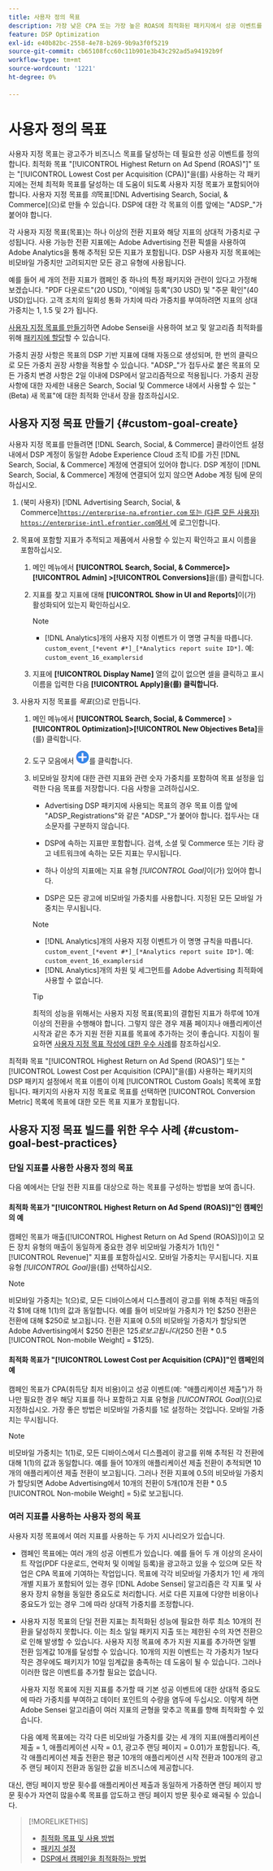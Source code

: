 ```yaml
---
title: 사용자 정의 목표
description: 가장 낮은 CPA 또는 가장 높은 ROAS에 최적화된 패키지에서 성공 이벤트를 정의하는 사용자 정의 목표에 대해 알아봅니다.
feature: DSP Optimization
exl-id: e40b82bc-2558-4e78-b269-9b9a3f0f5219
source-git-commit: cb65108fcc60c11b901e3b43c292ad5a94192b9f
workflow-type: tm+mt
source-wordcount: '1221'
ht-degree: 0%

---
```


# 사용자 정의 목표

사용자 지정 목표는 광고주가 비즈니스 목표를 달성하는 데 필요한 성공 이벤트를 정의합니다. 최적화 목표 &quot;[!UICONTROL Highest Return on Ad Spend (ROAS)"]&quot; 또는 &quot;[!UICONTROL Lowest Cost per Acquisition (CPA)]&quot;을(를) 사용하는 각 패키지에는 전체 최적화 목표를 달성하는 데 도움이 되도록 사용자 지정 목표가 포함되어야 합니다. 사용자 지정 목표를 *의*&#x200B;목표[!DNL Advertising Search, Social, & Commerce]&#x200B;(으)로 만들 수 있습니다. DSP에 대한 각 목표의 이름 앞에는 &quot;ADSP_&quot;가 붙어야 합니다.

<!-- update image or omit it

![custom goals](/help/dsp/assets/objective-goals.png)
 -->

각 사용자 지정 목표(목표)는 하나 이상의 전환 지표와 해당 지표의 상대적 가중치로 구성됩니다. 사용 가능한 전환 지표에는 Adobe Advertising 전환 픽셀을 사용하여 Adobe Analytics을 통해 추적된 모든 지표가 포함됩니다. DSP 사용자 지정 목표에는 비모바일 가중치만 고려되지만 모든 광고 유형에 사용됩니다.

예를 들어 세 개의 전환 지표가 캠페인 중 하나의 특정 패키지와 관련이 있다고 가정해 보겠습니다. &quot;PDF 다운로드&quot;(20 USD), &quot;이메일 등록&quot;(30 USD) 및 &quot;주문 확인&quot;(40 USD)입니다. 고객 조치의 일회성 통화 가치에 따라 가중치를 부여하려면 지표의 상대 가중치는 1, 1.5 및 2가 됩니다.

[사용자 지정 목표를 만들기](#custom-goal-create)하면 Adobe Sensei을 사용하여 보고 및 알고리즘 최적화를 위해 [패키지에 할당](/help/dsp/campaign-management/packages/package-settings.md)할 수 있습니다.

가중치 권장 사항은 목표의 DSP 기반 지표에 대해 자동으로 생성되며, 한 번의 클릭으로 모든 가중치 권장 사항을 적용할 수 있습니다. &quot;ADSP_&quot;가 접두사로 붙은 목표의 모든 가중치 변경 사항은 2일 이내에 DSP에서 알고리즘적으로 적용됩니다. 가중치 권장 사항에 대한 자세한 내용은 Search, Social 및 Commerce 내에서 사용할 수 있는 &quot;(Beta) 새 목표&quot;에 대한 최적화 안내서 장을 참조하십시오.

## 사용자 지정 목표 만들기 {#custom-goal-create}

사용자 지정 목표를 만들려면 [!DNL Search, Social, & Commerce] 클라이언트 설정 내에서 DSP 계정이 동일한 Adobe Experience Cloud 조직 ID를 가진 [!DNL Search, Social, & Commerce] 계정에 연결되어 있어야 합니다. DSP 계정이 [!DNL Search, Social, & Commerce] 계정에 연결되어 있지 않으면 Adobe 계정 팀에 문의하십시오.

1. (북미 사용자) [!DNL Advertising Search, Social, & Commerce][`https://enterprise-na.efrontier.com` 또는 (다른 모든 사용자) ](https://enterprise-na.efrontier.com)[`https://enterprise-intl.efrontier.com`에서 ](https://enterprise-intl.efrontier.com)에 로그인합니다.

1. 목표에 포함할 지표가 추적되고 제품에서 사용할 수 있는지 확인하고 표시 이름을 포함하십시오.

   1. 메인 메뉴에서 **[!UICONTROL Search, Social, & Commerce]> [!UICONTROL Admin] >[!UICONTROL Conversions]**&#x200B;을(를) 클릭합니다.

   1. 지표를 찾고 지표에 대해 **[!UICONTROL Show in UI and Reports]**&#x200B;이(가) 활성화되어 있는지 확인하십시오.

      >[!NOTE]
      >
      >* [!DNL Analytics]개의 사용자 지정 이벤트가 이 명명 규칙을 따릅니다. `custom_event_[*event #*]_[*Analytics report suite ID*]`. 예: `custom_event_16_examplersid`

   1. 지표에 **[!UICONTROL Display Name]** 열의 값이 없으면 셀을 클릭하고 표시 이름을 입력한 다음 **[!UICONTROL Apply]을(를) 클릭합니다.**

1. 사용자 지정 목표를 *목표*(으)로 만듭니다.

   1. 메인 메뉴에서 **[!UICONTROL Search, Social, & Commerce]** > **[!UICONTROL Optimization]>[!UICONTROL New Objectives Beta]**&#x200B;을(를) 클릭합니다.

   1. 도구 모음에서 ![만들기](/help/dsp/assets/create-search-ui.png "만들기")를 클릭합니다.

   1. 비모바일 장치에 대한 관련 지표와 관련 숫자 가중치를 포함하여 목표 설정을 입력한 다음 목표를 저장합니다. 다음 사항을 고려하십시오.

      * Advertising DSP 패키지에 사용되는 목표의 경우 목표 이름 앞에 &quot;ADSP_Registrations&quot;와 같은 &quot;ADSP_&quot;가 붙어야 합니다. 접두사는 대소문자를 구분하지 않습니다.

      * DSP에 속하는 지표만 포함합니다. 검색, 소셜 및 Commerce 또는 기타 광고 네트워크에 속하는 모든 지표는 무시됩니다.

      * 하나 이상의 지표에는 지표 유형 *[!UICONTROL Goal]*&#x200B;이(가) 있어야 합니다.

      * DSP은 모든 광고에 비모바일 가중치를 사용합니다. 지정된 모든 모바일 가중치는 무시됩니다.

      >[!NOTE]
      >
      >* [!DNL Analytics]개의 사용자 지정 이벤트가 이 명명 규칙을 따릅니다. `custom_event_[*event #*]_[*Analytics report suite ID*]`. 예: `custom_event_16_examplersid`
      >* [!DNL Analytics]개의 차원 및 세그먼트를 Adobe Advertising 최적화에 사용할 수 없습니다.

      >[!TIP]
      >
      >최적의 성능을 위해서는 사용자 지정 목표(목표)의 결합된 지표가 하루에 10개 이상의 전환을 수행해야 합니다. 그렇지 않은 경우 제품 페이지나 애플리케이션 시작과 같은 추가 지원 전환 지표를 목표에 추가하는 것이 좋습니다. 지침이 필요하면 [사용자 지정 목표 작성에 대한 우수 사례](#custom-goal-best-practices)를 참조하십시오.

최적화 목표 &quot;[!UICONTROL Highest Return on Ad Spend (ROAS)"] 또는 &quot;[!UICONTROL Lowest Cost per Acquisition (CPA)]&quot;을(를) 사용하는 패키지의 DSP 패키지 설정에서 목표 이름이 이제 [!UICONTROL Custom Goals] 목록에 포함됩니다. 패키지의 사용자 지정 목표로 목표를 선택하면 [!UICONTROL Conversion Metric] 목록에 목표에 대한 모든 목표 지표가 포함됩니다.

## 사용자 지정 목표 빌드를 위한 우수 사례 {#custom-goal-best-practices}

### 단일 지표를 사용한 사용자 정의 목표

다음 예에서는 단일 전환 지표를 대상으로 하는 목표를 구성하는 방법을 보여 줍니다.

#### 최적화 목표가 &quot;[!UICONTROL Highest Return on Ad Spend (ROAS)]&quot;인 캠페인의 예

캠페인 목표가 매출([!UICONTROL Highest Return on Ad Spend (ROAS)])이고 모든 장치 유형의 매출이 동일하게 중요한 경우 비모바일 가중치가 1(1)인 &quot;[!UICONTROL Revenue]&quot; 지표를 포함하십시오. 모바일 가중치는 무시됩니다. 지표 유형 *[!UICONTROL Goal]*&#x200B;을(를) 선택하십시오.

<!-- update image or delete 

![example of a ROAS custom goal with a single conversion metric](/help/dsp/assets/custom-goal-roas.png)

-->

>[!NOTE]
>
> 비모바일 가중치는 1(으)로, 모든 디바이스에서 디스플레이 광고를 위해 추적된 매출의 각 $1에 대해 1(1)의 값과 동일합니다. 예를 들어 비모바일 가중치가 1인 $250 전환은 전환에 대해 $250로 보고됩니다. 전환 지표에 0.5의 비모바일 가중치가 할당되면 Adobe Advertising에서 $250 전환은 $125로 보고됩니다($250 전환 * 0.5 [!UICONTROL Non-mobile Weight] = $125).

#### 최적화 목표가 &quot;[!UICONTROL Lowest Cost per Acquisition (CPA)]&quot;인 캠페인의 예

캠페인 목표가 CPA(취득당 최저 비용)이고 성공 이벤트(예: &quot;애플리케이션 제출&quot;)가 하나만 필요한 경우 해당 지표를 하나 포함하고 지표 유형을 *[!UICONTROL Goal]*(으)로 지정하십시오. 가장 좋은 방법은 비모바일 가중치를 1로 설정하는 것입니다. 모바일 가중치는 무시됩니다.

<!-- update image or delete 

![example of a CPA custom goal with a single conversion metric](/help/dsp/assets/custom-goal-roas.png)

-->

>[!NOTE]
>
> 비모바일 가중치는 1(1)로, 모든 디바이스에서 디스플레이 광고를 위해 추적된 각 전환에 대해 1(1)의 값과 동일합니다. 예를 들어 10개의 애플리케이션 제출 전환이 추적되면 10개의 애플리케이션 제출 전환이 보고됩니다. 그러나 전환 지표에 0.5의 비모바일 가중치가 할당되면 Adobe Advertising에서 10개의 전환이 5개(10개 전환 * 0.5 [!UICONTROL Non-mobile Weight] = 5)로 보고됩니다.

### 여러 지표를 사용하는 사용자 정의 목표

사용자 지정 목표에서 여러 지표를 사용하는 두 가지 시나리오가 있습니다.

* 캠페인 목표에는 여러 개의 성공 이벤트가 있습니다. 예를 들어 두 개 이상의 온사이트 작업(PDF 다운로드, 연락처 및 이메일 등록)을 광고하고 있을 수 있으며 모든 작업은 CPA 목표에 기여하는 작업입니다. 목표에 각각 비모바일 가중치가 1인 세 개의 개별 지표가 포함되어 있는 경우 [!DNL Adobe Sensei] 알고리즘은 각 지표 및 사용자 장치 유형을 동일한 중요도로 처리합니다. 서로 다른 지표에 다양한 비용이나 중요도가 있는 경우 그에 따라 상대적 가중치를 조정합니다.

<!-- update image or delete it and adjust the wording above

   ![example of a custom goal with multiple metrics](/help/dsp/assets/custom-goal-multiple-properties.png)

-->

* 사용자 지정 목표의 단일 전환 지표는 최적화된 성능에 필요한 하루 최소 10개의 전환을 달성하지 못합니다. 이는 최소 일일 패키지 지출 또는 제한된 수의 자연 전환으로 인해 발생할 수 있습니다. 사용자 지정 목표에 추가 지원 지표를 추가하면 일별 전환 임계값 10개를 달성할 수 있습니다. 10개의 지원 이벤트는 각 가중치가 1보다 작은 경우에도 패키지가 10일 임계값을 충족하는 데 도움이 될 수 있습니다. 그러나 이러한 많은 이벤트를 추가할 필요는 없습니다.

  사용자 지정 목표에 지원 지표를 추가할 때 기본 성공 이벤트에 대한 상대적 중요도에 따라 가중치를 부여하고 데이터 포인트의 수량을 염두에 두십시오. 이렇게 하면 Adobe Sensei 알고리즘이 여러 지표의 균형을 맞추고 목표를 향해 최적화할 수 있습니다.

  다음 예제 목표에는 각각 다른 비모바일 가중치를 갖는 세 개의 지표(애플리케이션 제출 = 1, 애플리케이션 시작 = 0.1, 광고주 랜딩 페이지 = 0.01)가 포함됩니다. 즉, 각 애플리케이션 제출 전환은 평균 10개의 애플리케이션 시작 전환과 100개의 광고주 랜딩 페이지 전환과 동일한 값을 비즈니스에 제공합니다.

<!-- update image or delete it and adjust the wording above

   ![example of a custom goal with multiple metrics](/help/dsp/assets/custom-goal-multiple-properties2.png)

-->

대신, 랜딩 페이지 방문 횟수를 애플리케이션 제출과 동일하게 가중하면 랜딩 페이지 방문 횟수가 자연히 많을수록 목표를 압도하고 랜딩 페이지 방문 횟수로 왜곡될 수 있습니다.<!--reword-->

>[!MORELIKETHIS]
>
>* [최적화 목표 및 사용 방법](optimization-goals.md)
>* [패키지 설정](/help/dsp/campaign-management/packages/package-settings.md)
> * [DSP에서 캠페인을 최적화하는 방법](optimization-how-dsp-optimizes-campaigns.md)
